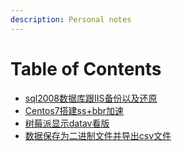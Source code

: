 ```yaml
---
description: Personal notes
---
```


# Table of Contents

* [sql2008数据库跟IIS备份以及还原](book/sql2008+iis.md)
* [Centos7搭建ss+bbr加速](book/centos7+shadowsocks+bbr.md)
* [树莓派显示datav看版](book/datav+raspberry-pi.md)
* [数据保存为二进制文件并导出csv文件](book/bin-to-csv.md)

